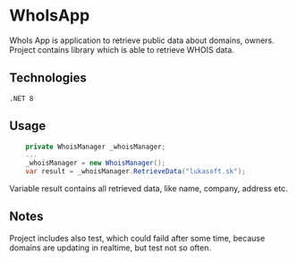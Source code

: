 # WhoIsApp
WhoIs App is application to retrieve public data about domains, owners.
Project contains library which is able to retrieve WHOIS data.

## Technologies
    .NET 8

## Usage
```csharp
    private WhoisManager _whoisManager;
    ...
    _whoisManager = new WhoisManager();
    var result = _whoisManager.RetrieveData("lukasoft.sk");
```

Variable result contains all retrieved data, like name, company, address etc.

## Notes
Project includes also test, which could faild after some time, because domains are updating in realtime, but test not so often.